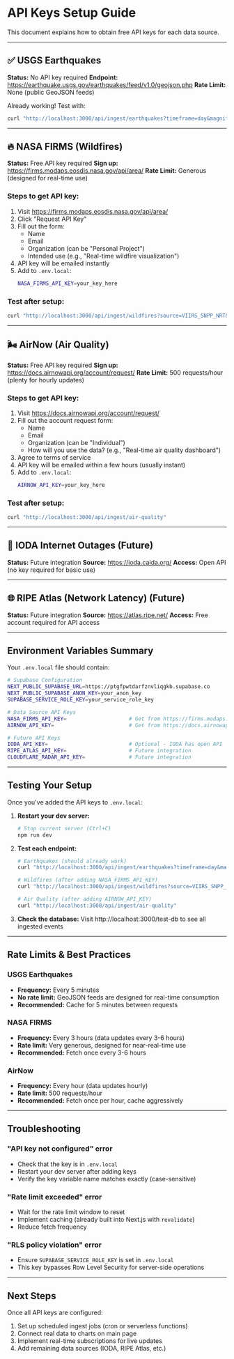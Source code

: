 # API Keys Setup Guide

This document explains how to obtain free API keys for each data source.

---

## ✅ USGS Earthquakes

**Status:** No API key required
**Endpoint:** https://earthquake.usgs.gov/earthquakes/feed/v1.0/geojson.php
**Rate Limit:** None (public GeoJSON feeds)

Already working! Test with:
```bash
curl "http://localhost:3000/api/ingest/earthquakes?timeframe=day&magnitude=all"
```

---

## 🔥 NASA FIRMS (Wildfires)

**Status:** Free API key required
**Sign up:** https://firms.modaps.eosdis.nasa.gov/api/area/
**Rate Limit:** Generous (designed for real-time use)

### Steps to get API key:

1. Visit https://firms.modaps.eosdis.nasa.gov/api/area/
2. Click "Request API Key"
3. Fill out the form:
   - Name
   - Email
   - Organization (can be "Personal Project")
   - Intended use (e.g., "Real-time wildfire visualization")
4. API key will be emailed instantly
5. Add to `.env.local`:
   ```bash
   NASA_FIRMS_API_KEY=your_key_here
   ```

### Test after setup:
```bash
curl "http://localhost:3000/api/ingest/wildfires?source=VIIRS_SNPP_NRT&days=1"
```

---

## 🌬️ AirNow (Air Quality)

**Status:** Free API key required
**Sign up:** https://docs.airnowapi.org/account/request/
**Rate Limit:** 500 requests/hour (plenty for hourly updates)

### Steps to get API key:

1. Visit https://docs.airnowapi.org/account/request/
2. Fill out the account request form:
   - Name
   - Email
   - Organization (can be "Individual")
   - How will you use the data? (e.g., "Real-time air quality dashboard")
3. Agree to terms of service
4. API key will be emailed within a few hours (usually instant)
5. Add to `.env.local`:
   ```bash
   AIRNOW_API_KEY=your_key_here
   ```

### Test after setup:
```bash
curl "http://localhost:3000/api/ingest/air-quality"
```

---

## 📡 IODA Internet Outages (Future)

**Status:** Future integration
**Source:** https://ioda.caida.org/
**Access:** Open API (no key required for basic use)

---

## 🌐 RIPE Atlas (Network Latency) (Future)

**Status:** Future integration
**Source:** https://atlas.ripe.net/
**Access:** Free account required for API access

---

## Environment Variables Summary

Your `.env.local` file should contain:

```bash
# Supabase Configuration
NEXT_PUBLIC_SUPABASE_URL=https://ptgfpwtdarfznvliqgkb.supabase.co
NEXT_PUBLIC_SUPABASE_ANON_KEY=your_anon_key
SUPABASE_SERVICE_ROLE_KEY=your_service_role_key

# Data Source API Keys
NASA_FIRMS_API_KEY=                    # Get from https://firms.modaps.eosdis.nasa.gov/api/area/
AIRNOW_API_KEY=                        # Get from https://docs.airnowapi.org/account/request/

# Future API Keys
IODA_API_KEY=                          # Optional - IODA has open API
RIPE_ATLAS_API_KEY=                    # Future integration
CLOUDFLARE_RADAR_API_KEY=              # Future integration
```

---

## Testing Your Setup

Once you've added the API keys to `.env.local`:

1. **Restart your dev server:**
   ```bash
   # Stop current server (Ctrl+C)
   npm run dev
   ```

2. **Test each endpoint:**
   ```bash
   # Earthquakes (should already work)
   curl "http://localhost:3000/api/ingest/earthquakes?timeframe=day&magnitude=all"

   # Wildfires (after adding NASA_FIRMS_API_KEY)
   curl "http://localhost:3000/api/ingest/wildfires?source=VIIRS_SNPP_NRT&days=1"

   # Air Quality (after adding AIRNOW_API_KEY)
   curl "http://localhost:3000/api/ingest/air-quality"
   ```

3. **Check the database:**
   Visit http://localhost:3000/test-db to see all ingested events

---

## Rate Limits & Best Practices

### USGS Earthquakes
- **Frequency:** Every 5 minutes
- **No rate limit:** GeoJSON feeds are designed for real-time consumption
- **Recommended:** Cache for 5 minutes between requests

### NASA FIRMS
- **Frequency:** Every 3 hours (data updates every 3-6 hours)
- **Rate limit:** Very generous, designed for near-real-time use
- **Recommended:** Fetch once every 3-6 hours

### AirNow
- **Frequency:** Every hour (data updates hourly)
- **Rate limit:** 500 requests/hour
- **Recommended:** Fetch once per hour, cache aggressively

---

## Troubleshooting

### "API key not configured" error
- Check that the key is in `.env.local`
- Restart your dev server after adding keys
- Verify the key variable name matches exactly (case-sensitive)

### "Rate limit exceeded" error
- Wait for the rate limit window to reset
- Implement caching (already built into Next.js with `revalidate`)
- Reduce fetch frequency

### "RLS policy violation" error
- Ensure `SUPABASE_SERVICE_ROLE_KEY` is set in `.env.local`
- This key bypasses Row Level Security for server-side operations

---

## Next Steps

Once all API keys are configured:
1. Set up scheduled ingest jobs (cron or serverless functions)
2. Connect real data to charts on main page
3. Implement real-time subscriptions for live updates
4. Add remaining data sources (IODA, RIPE Atlas, etc.)
